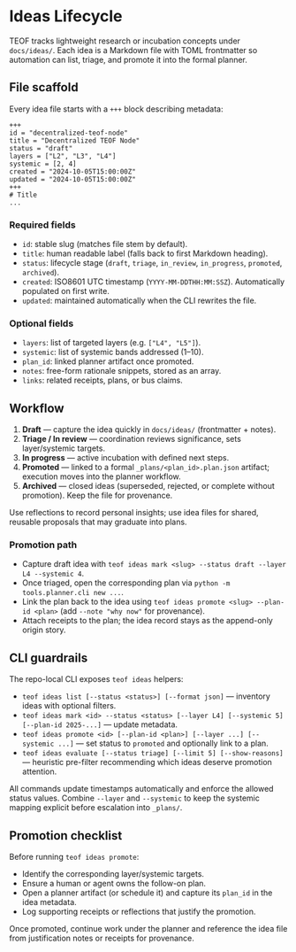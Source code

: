 # Ideas Lifecycle

TEOF tracks lightweight research or incubation concepts under `docs/ideas/`. Each idea is a Markdown file with TOML frontmatter so automation can list, triage, and promote it into the formal planner.

## File scaffold

Every idea file starts with a `+++` block describing metadata:

```
+++
id = "decentralized-teof-node"
title = "Decentralized TEOF Node"
status = "draft"
layers = ["L2", "L3", "L4"]
systemic = [2, 4]
created = "2024-10-05T15:00:00Z"
updated = "2024-10-05T15:00:00Z"
+++
# Title
...
```

### Required fields
- `id`: stable slug (matches file stem by default).
- `title`: human readable label (falls back to first Markdown heading).
- `status`: lifecycle stage (`draft`, `triage`, `in_review`, `in_progress`, `promoted`, `archived`).
- `created`: ISO8601 UTC timestamp (`YYYY-MM-DDTHH:MM:SSZ`). Automatically populated on first write.
- `updated`: maintained automatically when the CLI rewrites the file.

### Optional fields
- `layers`: list of targeted layers (e.g. `["L4", "L5"]`).
- `systemic`: list of systemic bands addressed (1–10).
- `plan_id`: linked planner artifact once promoted.
- `notes`: free-form rationale snippets, stored as an array.
- `links`: related receipts, plans, or bus claims.

## Workflow
1. **Draft** — capture the idea quickly in `docs/ideas/` (frontmatter + notes).
2. **Triage / In review** — coordination reviews significance, sets layer/systemic targets.
3. **In progress** — active incubation with defined next steps.
4. **Promoted** — linked to a formal `_plans/<plan_id>.plan.json` artifact; execution moves into the planner workflow.
5. **Archived** — closed ideas (superseded, rejected, or complete without promotion). Keep the file for provenance.

Use reflections to record personal insights; use idea files for shared, reusable proposals that may graduate into plans.

### Promotion path
- Capture draft idea with `teof ideas mark <slug> --status draft --layer L4 --systemic 4`.
- Once triaged, open the corresponding plan via `python -m tools.planner.cli new ...`.
- Link the plan back to the idea using `teof ideas promote <slug> --plan-id <plan>` (add `--note "why now"` for provenance).
- Attach receipts to the plan; the idea record stays as the append-only origin story.

## CLI guardrails
The repo-local CLI exposes `teof ideas` helpers:

- `teof ideas list [--status <status>] [--format json]` — inventory ideas with optional filters.
- `teof ideas mark <id> --status <status> [--layer L4] [--systemic 5] [--plan-id 2025-...]` — update metadata.
- `teof ideas promote <id> [--plan-id <plan>] [--layer ...] [--systemic ...]` — set status to `promoted` and optionally link to a plan.
- `teof ideas evaluate [--status triage] [--limit 5] [--show-reasons]` — heuristic pre-filter recommending which ideas deserve promotion attention.

All commands update timestamps automatically and enforce the allowed status values. Combine `--layer` and `--systemic` to keep the systemic mapping explicit before escalation into `_plans/`.

## Promotion checklist
Before running `teof ideas promote`:
- Identify the corresponding layer/systemic targets.
- Ensure a human or agent owns the follow-on plan.
- Open a planner artifact (or schedule it) and capture its `plan_id` in the idea metadata.
- Log supporting receipts or reflections that justify the promotion.

Once promoted, continue work under the planner and reference the idea file from justification notes or receipts for provenance.

